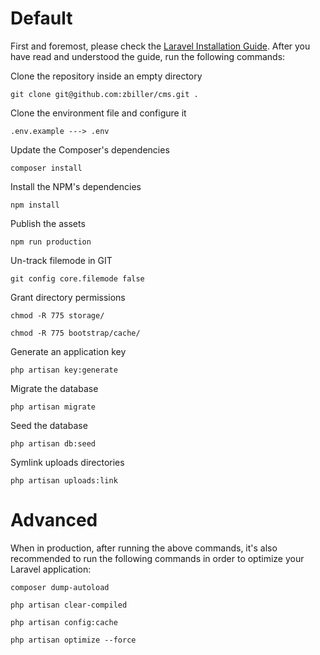 # Default

First and foremost, please check the [Laravel Installation Guide](https://laravel.com/docs/5.4/installation).
After you have read and understood the guide, run the following commands:

Clone the repository inside an empty directory
```
git clone git@github.com:zbiller/cms.git .
```

Clone the environment file and configure it
```
.env.example ---> .env
```

Update the Composer's dependencies
```
composer install
```

Install the NPM's dependencies
```
npm install
```

Publish the assets
```
npm run production
```

Un-track filemode in GIT
```
git config core.filemode false
```

Grant directory permissions
```
chmod -R 775 storage/
```
```
chmod -R 775 bootstrap/cache/
```

Generate an application key
```
php artisan key:generate
```

Migrate the database
```
php artisan migrate
```

Seed the database
```
php artisan db:seed
```

Symlink uploads directories
```
php artisan uploads:link
```

# Advanced

When in production, after running the above commands, it's also recommended to run the following commands in order to optimize your Laravel application:

```
composer dump-autoload
```
```
php artisan clear-compiled
```
```
php artisan config:cache
```
```
php artisan optimize --force
```